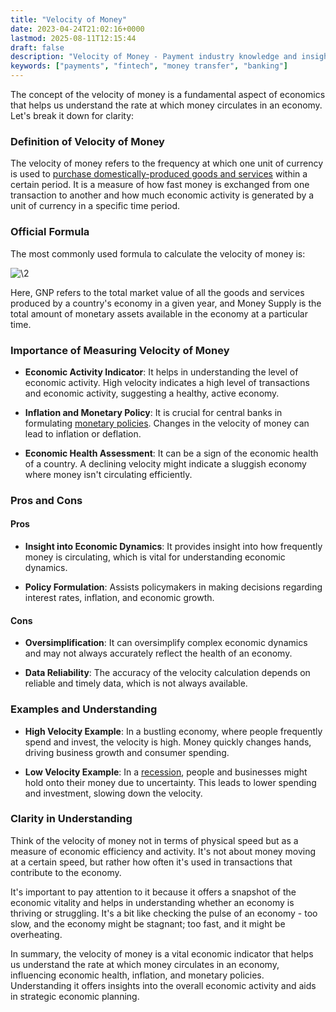 ```yaml
---
title: "Velocity of Money"
date: 2023-04-24T21:02:16+0000
lastmod: 2025-08-11T12:15:44
draft: false
description: "Velocity of Money - Payment industry knowledge and insights"
keywords: ["payments", "fintech", "money transfer", "banking"]
---
```


The concept of the velocity of money is a fundamental aspect of economics that helps us understand the rate at which money circulates in an economy. Let's break it down for clarity:

### Definition of Velocity of Money

The velocity of money refers to the frequency at which one unit of currency is used to [purchase domestically-produced goods and services](https://faisalkhanllc.xyz/resources/payments-wiki/l/local-payments-2/) within a certain period. It is a measure of how fast money is exchanged from one transaction to another and how much economic activity is generated by a unit of currency in a specific time period.

### Official Formula

The most commonly used formula to calculate the velocity of money is:

![\2](\1)

Here, GNP refers to the total market value of all the goods and services produced by a country's economy in a given year, and Money Supply is the total amount of monetary assets available in the economy at a particular time.

### Importance of Measuring Velocity of Money

- **Economic Activity Indicator**: It helps in understanding the level of economic activity. High velocity indicates a high level of transactions and economic activity, suggesting a healthy, active economy.

- **Inflation and Monetary Policy**: It is crucial for central banks in formulating [monetary policies](https://faisalkhanllc.xyz/resources/payments-wiki/m/monetary-policy/). Changes in the velocity of money can lead to inflation or deflation.

- **Economic Health Assessment**: It can be a sign of the economic health of a country. A declining velocity might indicate a sluggish economy where money isn't circulating efficiently.

### Pros and Cons

#### Pros

- **Insight into Economic Dynamics**: It provides insight into how frequently money is circulating, which is vital for understanding economic dynamics.

- **Policy Formulation**: Assists policymakers in making decisions regarding interest rates, inflation, and economic growth.

#### Cons

- **Oversimplification**: It can oversimplify complex economic dynamics and may not always accurately reflect the health of an economy.

- **Data Reliability**: The accuracy of the velocity calculation depends on reliable and timely data, which is not always available.

### Examples and Understanding

- **High Velocity Example**: In a bustling economy, where people frequently spend and invest, the velocity is high. Money quickly changes hands, driving business growth and consumer spending.

- **Low Velocity Example**: In a [recession](https://faisalkhanllc.xyz/resources/payments-wiki/r/recession/), people and businesses might hold onto their money due to uncertainty. This leads to lower spending and investment, slowing down the velocity.

### Clarity in Understanding

Think of the velocity of money not in terms of physical speed but as a measure of economic efficiency and activity. It's not about money moving at a certain speed, but rather how often it's used in transactions that contribute to the economy.

It's important to pay attention to it because it offers a snapshot of the economic vitality and helps in understanding whether an economy is thriving or struggling. It's a bit like checking the pulse of an economy - too slow, and the economy might be stagnant; too fast, and it might be overheating.

In summary, the velocity of money is a vital economic indicator that helps us understand the rate at which money circulates in an economy, influencing economic health, inflation, and monetary policies. Understanding it offers insights into the overall economic activity and aids in strategic economic planning.